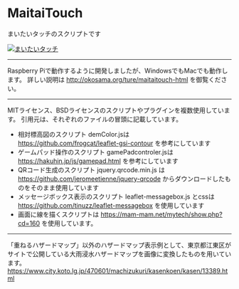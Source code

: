 # MaitaiTouch
まいたいタッチのスクリプトです

[![まいたいタッチ](http://img.youtube.com/vi/hyziH3SB_QY/0.jpg)](http://www.youtube.com/watch?v=hyziH3SB_QY "まいたいタッチ")


---------------
Raspberry Piで動作するように開発しましたが、WindowsでもMacでも動作します。
詳しい説明は http://okosama.org/ture/maitaitouch-html を御覧ください。

---------------
MITライセンス、BSDライセンスのスクリプトやプラグインを複数使用しています。
引用元は、それぞれのファイルの冒頭に記載しています。

- 相対標高図のスクリプト demColor.jsは https://github.com/frogcat/leaflet-gsi-contour を参考にしています
- ゲームパッド操作のスクリプト gamePadcontroler.jsは https://hakuhin.jp/js/gamepad.html を参考にしています
- QRコード生成のスクリプト jquery.qrcode.min.js は https://github.com/jeromeetienne/jquery-qrcode からダウンロードしたものをそのまま使用しています
- メッセージボックス表示のスクリプト leaflet-messagebox.js とcssは https://github.com/tinuzz/leaflet-messagebox を使用しています
- 画面に線を描くスクリプトは https://mam-mam.net/mytech/show.php?cd=160 を使用しています。

-----------
「重ねるハザードマップ」以外のハザードマップ表示例として、東京都江東区がサイトで公開している大雨浸水ハザードマップを画像に変換したものを用いています。
https://www.city.koto.lg.jp/470601/machizukuri/kasenkoen/kasen/13389.html
